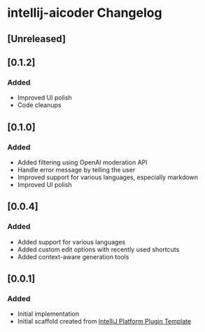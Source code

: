 <!-- Keep a Changelog guide -> https://keepachangelog.com -->

# intellij-aicoder Changelog

## [Unreleased]

## [0.1.2]
### Added
- Improved UI polish
- Code cleanups

## [0.1.0]
### Added
- Added filtering using OpenAI moderation API
- Handle error message by telling the user
- Improved support for various languages, especially markdown
- Improved UI polish

## [0.0.4]
### Added
- Added support for various languages
- Added custom edit options with recently used shortcuts
- Added context-aware generation tools

## [0.0.1]
### Added
- Initial implementation
- Initial scaffold created from [IntelliJ Platform Plugin Template](https://github.com/JetBrains/intellij-platform-plugin-template)
